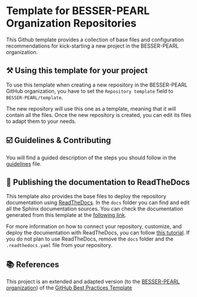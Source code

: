 # Template for BESSER-PEARL Organization Repositories

This Github template provides a collection of base files and configuration recommendations for kick-starting a new project in the BESSER-PEARL organization.

## ⚒️ Using this template for your project

To use this template when creating a new repository in the BESSER-PEARL GitHub organization, you have to set the `Repository template` field to `BESSER-PEARL/template`.

The new repository will use this one as a template, meaning that it will contain all the files. 
Once the new repository is created, you can edit its files to adapt them to your needs.

## ☑️ Guidelines & Contributing

You will find a guided description of the steps you should follow in the [guidelines](guidelines.md) file.

## 📓 Publishing the documentation to ReadTheDocs

This template also provides the base files to deploy the repository documentation using [ReadTheDocs](https://docs.readthedocs.io/en/stable/index.html). In the `docs` folder you can find and edit all the Sphinx documentation sources. You can check the documentation generated from this template at the [following link](https://besser-template.readthedocs.io/en/latest/). 

For more information on how to connect your repository, customize, and deploy the documentation with ReadTheDocs, you can follow [this tutorial](https://docs.readthedocs.io/en/stable/tutorial/index.html). If you do not plan to use ReadTheDocs, remove the `docs` folder and the `.readthedocs.yaml` file from your repository.

## 📚 References

This project is an extended and adapted version (to the [BESSER-PEARL organization](https://github.com/organizations/BESSER-PEARL/)) of the [GitHub Best Practices Template](https://github.com/jlcanovas/gh-best-practices-template.git)
